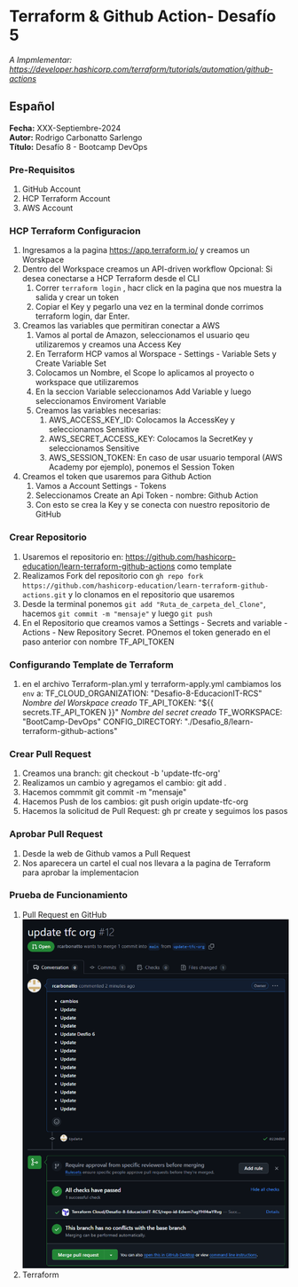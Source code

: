 #  Terraform & Github Action- Desafío 5
*A Impmlementar: https://developer.hashicorp.com/terraform/tutorials/automation/github-actions*

## Español

**Fecha:** XXX-Septiembre-2024  
**Autor:** Rodrigo Carbonatto Sarlengo  
**Título:** Desafío 8 - Bootcamp DevOps

### Pre-Requisitos
1. GitHub Account
2. HCP Terraform Account
3. AWS Account

### HCP Terraform Configuracion
1. Ingresamos a la pagina https://app.terraform.io/ y creamos un Worskpace
2. Dentro del Workspace creamos un API-driven workflow
    Opcional: Si desea conectarse a HCP Terraform desde el CLI
    1. Correr `terraform login` , hacr click en la pagina que nos muestra la salida y crear un token
    2. Copiar el Key y pegarlo una vez en la terminal donde corrimos terraform login, dar Enter. 
3. Creamos las variables que permitiran conectar a AWS 
    1. Vamos al portal de Amazon, seleccionamos el usuario qeu utilizaremos y creamos una Access Key
    2. En Terraform HCP vamos al Worspace - Settings - Variable Sets y Create Variable Set
    3. Colocamos un Nombre, el Scope lo aplicamos al proyecto o workspace que utilizaremos
    4. En la seccion Variable seleccionamos Add Variable y luego seleccionamos Enviroment Variable
    5. Creamos las variables necesarias: 
        1. AWS_ACCESS_KEY_ID: Colocamos la AccessKey y seleccionamos Sensitive
        2. AWS_SECRET_ACCESS_KEY: Colocamos la SecretKey y seleccionamos Sensitive
        3. AWS_SESSION_TOKEN: En caso de usar usuario temporal (AWS Academy por ejemplo), ponemos el Session Token
6. Creamos el token que usaremos para Github Action
    1. Vamos a Account Settings - Tokens
    2. Seleccionamos Create an Api Token - nombre: Github Action
    3. Con esto se crea la Key y se conecta con nuestro repositorio de GitHub

### Crear Repositorio
1. Usaremos el repositorio en: https://github.com/hashicorp-education/learn-terraform-github-actions como template 
2. Realizamos Fork del repositorio con `gh repo fork https://github.com/hashicorp-education/learn-terraform-github-actions.git` y lo clonamos en el repositorio que usaremos
3. Desde la terminal ponemos `git add "Ruta_de_carpeta_del_Clone"`, hacemos `git commit -m "mensaje"` y luego `git push`
4. En el Repositorio que creamos vamos a Settings - Secrets and variable - Actions - New Repository Secret. POnemos el token generado en el paso anterior con nombre TF_API_TOKEN

### Configurando Template de Terraform
1. en el archivo Terraform-plan.yml y terraform-apply.yml cambiamos los `env` a: 
    TF_CLOUD_ORGANIZATION: "Desafio-8-EducacionIT-RCS" *Nombre del Worskpace creado*
    TF_API_TOKEN: "${{ secrets.TF_API_TOKEN }}" *Nombre del secret creado*
    TF_WORKSPACE: "BootCamp-DevOps"
    CONFIG_DIRECTORY: "./Desafio_8/learn-terraform-github-actions"

### Crear Pull Request
1. Creamos una branch: git checkout -b 'update-tfc-org'
2. Realizamos un cambio y agregamos el cambio: git add .
3. Hacemos commmit git commit -m "mensaje"
4. Hacemos Push de los cambios: git push origin update-tfc-org
5. Hacemos la solicitud de Pull Request: gh pr create y seguimos los pasos

### Aprobar Pull Request
1. Desde la web de Github vamos a Pull Request
2. Nos aparecera un cartel el cual nos llevara a la pagina de Terraform para aprobar la implementacion

### Prueba de Funcionamiento
1. Pull Request en GitHub ![Pull Request GitHub](./ScreenCapture/PullRequest_GitHub.png)
2. Terraform 


    


